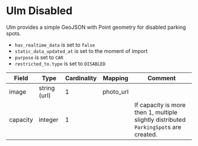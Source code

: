 # Ulm Disabled

Ulm provides a simple GeoJSON with Point geometry for disabled parking spots.

* `has_realtime_data` is set to `false`
* `static_data_updated_at` is set to the moment of import
* `purpose` is set to `CAR`
* `restricted_to.type` is set to `DISABLED`


| Field    | Type         | Cardinality | Mapping   | Comment                                                                               |
|----------|--------------|-------------|-----------|---------------------------------------------------------------------------------------|
| image    | string (url) | 1           | photo_url |                                                                                       |
| capacity | integer      | 1           |           | If capacity is more then 1, multiple slightly distributed `ParkingSpot`s are created. |
